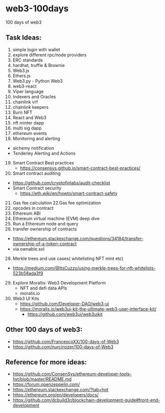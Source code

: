 # web3-100days
100 days of web3




## Task Ideas: 
1. simple login with wallet 
2. explore different rpc/node providers 
3. ERC standards 
4. hardhat, truffle & Brownie
5. Web3.js
6. Ethers.js
7. Web3.py - Python Web3
8. web3-react
9. Viper language 
10. Indexers and Oracles 
11. chainlink vrf
12. chainlink keepers 
13. Burn NFT
14. React and Web3
15. nft minter dapp
16. multi sig dapp
17. ethereum events 
18. Monitoring and alerting 
   - alchemy notification
   - Tenderley Alerting and Actions 
19. Smart Contract Best practices
    - https://consensys.github.io/smart-contract-best-practices/
20. Smart contract auditing 
   - https://github.com/cryptofinlabs/audit-checklist
 - Smart Contract security 
     - https://eth.wiki/en/howto/smart-contract-safety
21. Gas fee calculation 
22.Gas fee optimization 
23. opcodes in contract 
24. Ethereum ABI
25. Ethereum virtual machine (EVM) deep dive 
26. Run a Ethereum node and query 
27. transfer ownership of contracts
   - https://ethereum.stackexchange.com/questions/34184/transfer-ownership-of-a-token-contract
   - via ownable.sol
28. Merkle trees and use cases( whitelisting NFT mint etc)
   - https://medium.com/@ItsCuzzo/using-merkle-trees-for-nft-whitelists-523b58ada3f9
29. Explore Morallis:  Web3 Development Platform
     - NFT and defi data APIs
     - moralis.io
30. Web3 UI Kits
     - https://github.com/Developer-DAO/web3-ui
     - https://moralis.io/web3ui-kit-the-ultimate-web3-user-interface-kit/
        - https://github.com/web3ui/web3uikit



## Other 100 days of web3:
- https://github.com/FrancescoXX/100-days-of-Web3
- https://github.com/nurcinozer/100-days-of-Web3


## Reference for more ideas: 
- https://github.com/ConsenSys/ethereum-developer-tools-list/blob/master/README.md
- https://forum.openzeppelin.com/
- https://ethereum.stackexchange.com/?tab=hot
- https://ethereum.org/en/developers/docs/
- https://github.com/dcbuild3r/blockchain-development-guide#front-end-development
